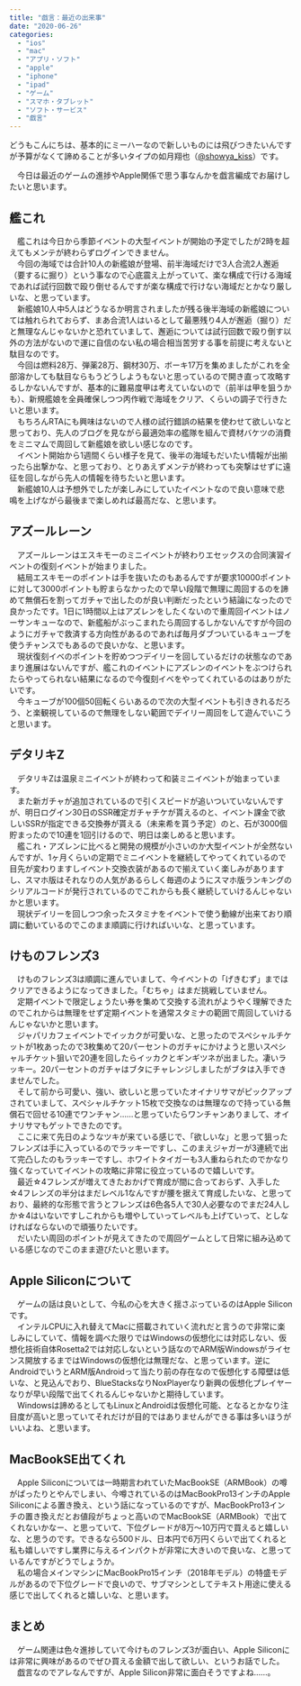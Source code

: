 ```yaml
---
title: "戯言：最近の出来事"
date: "2020-06-26"
categories: 
  - "ios"
  - "mac"
  - "アプリ・ソフト"
  - "apple"
  - "iphone"
  - "ipad"
  - "ゲーム"
  - "スマホ・タブレット"
  - "ソフト・サービス"
  - "戯言"
---
```


どうもこんにちは、基本的にミーハーなので新しいものには飛びつきたいんですが予算がなくて諦めることが多いタイプの如月翔也（[@showya\_kiss](http://twitter.com/showya_kiss)）です。  
  
　今日は最近のゲームの進捗やApple関係で思う事なんかを戯言編成でお届けしたいと思います。  

## 艦これ

　艦これは今日から季節イベントの大型イベントが開始の予定でしたが2時を超えてもメンテが終わらずログインできません。  
　今回の海域では合計10人の新艦娘が登場、前半海域だけで3人合流2人邂逅（要するに掘り）という事なので心底震え上がっていて、楽な構成で行ける海域であれば試行回数で殴り倒せるんですが楽な構成で行けない海域だとかなり厳しいな、と思っています。  
　新艦娘10人中5人はどうなるか明言されましたが残る後半海域の新艦娘については触れられておらず、まあ合流1人はいるとして最悪残り4人が邂逅（掘り）だと無理なんじゃないかと恐れていまして、邂逅については試行回数で殴り倒す以外の方法がないので運に自信のない私の場合相当苦労する事を前提に考えないと駄目なのです。  
　今回は燃料28万、弾薬28万、鋼材30万、ボーキ17万を集めましたがこれを全部溶かしても駄目ならもうどうしようもないと思っているので開き直って攻略するしかないんですが、基本的に難易度甲は考えていないので（前半は甲を狙うかも）、新規艦娘を全員確保しつつ丙作戦で海域をクリア、くらいの調子で行きたいと思います。  
　もちろんRTAにも興味はないので人様の試行錯誤の結果を使わせて欲しいなと思っており、先人のブログを見ながら最適効率の艦隊を組んで資材バケツの消費をミニマムで周回して新艦娘を欲しい感じなのです。  
　イベント開始から1週間くらい様子を見て、後半の海域もだいたい情報が出揃ったら出撃かな、と思っており、とりあえずメンテが終わっても突撃はせずに遠征を回しながら先人の情報を待ちたいと思います。  
　新艦娘10人は予想外でしたが楽しみにしていたイベントなので良い意味で悲鳴を上げながら最後まで楽しめれば最高だな、と思います。  

## アズールレーン

　アズールレーンはエスキモーのミニイベントが終わりエセックスの合同演習イベントの復刻イベントが始まりました。  
　結局エスキモーのポイントは手を抜いたのもあるんですが要求10000ポイントに対して3000ポイントも貯まらなかったので早い段階で無理に周回するのを諦めて無償石を割ってガチャで出したのが良い判断だったという結論になったので良かったです。1日に1時間以上はアズレンをしたくないので重周回イベントはノーサンキューなので、新艦船がぶっこまれたら周回するしかないんですが今回のようにガチャで救済する方向性があるのであれば毎月ダブついているキューブを使うチャンスでもあるので良いかな、と思います。  
　現状復刻イベのポイントを貯めつつデイリーを回しているだけの状態なのであまり進展はないんですが、艦これのイベントにアズレンのイベントをぶつけられたらやってられない結果になるので今復刻イベをやってくれているのはありがたいです。  
　今キューブが100個50回転くらいあるので次の大型イベントも引ききれるだろう、と楽観視しているので無理をしない範囲でデイリー周回をして遊んでいこうと思います。  

## デタリキZ

　デタリキZは温泉ミニイベントが終わって和装ミニイベントが始まっています。  
　また新ガチャが追加されているので引くスピードが追いついていないんですが、明日ログイン30日のSSR確定ガチャチケが貰えるのと、イベント課金で欲しいSSRが指定できる交換券が貰える（未来希を貰う予定）のと、石が3000個貯まったので10連を1回引けるので、明日は楽しめると思います。  
　艦これ・アズレンに比べると開発の規模が小さいのか大型イベントが全然ないんですが、1ヶ月くらいの定期でミニイベントを継続してやってくれているので目先が変わりますしイベント交換衣装があるので揃えていく楽しみがありますし、スマホ版はそれなりの人気があるらしく毎週のようにスマホ版ランキングのシリアルコードが発行されているのでこれからも長く継続していけるんじゃないかと思います。  
　現状デイリーを回しつつ余ったスタミナをイベントで使う動線が出来ており順調に動いているのでこのまま順調に行ければいいな、と思っています。  

## けものフレンズ3

　けものフレンズ3は順調に進んでいまして、今イベントの「げきむず」まではクリアできるようになってきました。「むちゃ」はまだ挑戦していません。  
　定期イベントで限定しょうたい券を集めて交換する流れがようやく理解できたのでこれからは無理をせず定期イベントを通常スタミナの範囲で周回していけるんじゃないかと思います。  
　ジャパリカフェイベントでイッカクが可愛いな、と思ったのでスペシャルチケットが1枚あったので3枚集めて20パーセントのガチャにかけようと思いスペシャルチケット狙いで20連を回したらイッカクとギンギツネが出ました。凄いラッキー。20パーセントのガチャはブタにチャレンジしましたがブタは入手できませんでした。  
　そして前から可愛い、強い、欲しいと思っていたオイナリサマがピックアップされていまして、スペシャルチケット15枚で交換なのは無理なので持っている無償石で回せる10連でワンチャン……と思っていたらワンチャンありまして、オイナリサマもゲットできたのです。  
　ここに来て先日のようなツキが来ている感じで、「欲しいな」と思って狙ったフレンズは手に入っているのでラッキーですし、このまえジャガーが3連続で出て完凸したのもラッキーですし、ホワイトタイガーも3人重ねられたのでかなり強くなっていてイベントの攻略に非常に役立っているので嬉しいです。  
　最近☆4フレンズが増えてきたおかげで育成が間に合っておらず、入手した☆4フレンズの半分はまだレベル1なんですが腰を据えて育成したいな、と思っており、最終的な形態で言うとフレンズは6色各5人で30人必要なのでまだ24人しか☆4はいないですしこれからも増やしていってレベルも上げていって、としなければならないので頑張りたいです。  
　だいたい周回のポイントが見えてきたので周回ゲームとして日常に組み込めている感じなのでこのまま遊びたいと思います。  

## Apple Siliconについて

　ゲームの話は良いとして、今私の心を大きく揺さぶっているのはApple Siliconです。  
　インテルCPUに入れ替えてMacに搭載されていく流れだと言うので非常に楽しみにしていて、情報を調べた限りではWindowsの仮想化には対応しない、仮想化技術自体Rosetta2では対応しないという話なのでARM版Windowsがライセンス開放するまではWindowsの仮想化は無理だな、と思っています。逆にAndroidでいうとARM版Androidって当たり前の存在なので仮想化する障壁は低いな、と見込んでおり、BlueStacksなりNoxPlayerなり新興の仮想化プレイヤーなりが早い段階で出てくれるんじゃないかと期待しています。  
　Windowsは諦めるとしてもLinuxとAndroidは仮想化可能、となるとかなり注目度が高いと思っていてそれだけが目的ではありませんができる事は多いほうがいいよね、と思います。  

## MacBookSE出てくれ

　Apple Siliconについては一時期言われていたMacBookSE（ARMBook）の噂がぱったりとやんでしまい、今噂されているのはMacBookPro13インチのApple Siliconによる置き換え、という話になっているのですが、MacBookPro13インチの置き換えだとお値段がちょっと高いのでMacBookSE（ARMBook）で出てくれないかなー、と思っていて、下位グレードが8万〜10万円で買えると嬉しいな、と思うのです。できるなら500ドル、日本円で6万円くらいで出てくれると私も嬉しいですし業界に与えるインパクトが非常に大きいので良いな、と思っているんですがどうでしょうか。  
　私の場合メインマシンにMacBookPro15インチ（2018年モデル）の特盛モデルがあるので下位グレードで良いので、サブマシンとしてテキスト用途に使える感じで出してくれると嬉しいな、と思います。  

## まとめ

　ゲーム関連は色々進捗していて今けものフレンズ3が面白い、Apple Siliconには非常に興味があるのでぜひ買える金額で出して欲しい、というお話でした。  
　戯言なのでアレなんですが、Apple Silicon非常に面白そうですよね……。
